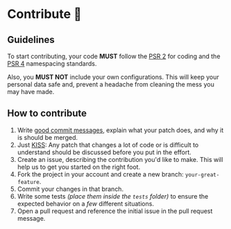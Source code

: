 # Contribute :book:

## Guidelines
To start contributing, your code **MUST** follow the [PSR 2](https://github.com/php-fig/fig-standards/blob/master/accepted/PSR-2-coding-style-guide.md) for coding and the [PSR 4](https://github.com/php-fig/fig-standards/blob/master/accepted/PSR-4-autoloader.md) namespacing standards.

Also, you **MUST NOT** include your own configurations. This will keep your personal data safe and, prevent a headache from cleaning the mess you may have made.

## How to contribute
1. Write [good commit messages](http://tbaggery.com/2008/04/19/a-note-about-git-commit-messages.html), explain what your patch does, and why it is should be merged.
2. Just [KISS](http://en.wikipedia.org/wiki/KISS_principle): Any patch that changes a lot of code or is difficult to understand should be discussed before you put in the effort.
3. Create an issue, describing the contribution you'd like to make. This will help us to get you started on the right foot.
4. Fork the project in your account and create a new branch: `your-great-feature`.
5. Commit your changes in that branch.
6. Write some tests *(place them inside the `tests` folder)* to ensure the expected behavior on a *few* different situations.
6. Open a pull request and reference the initial issue in the pull request message.
